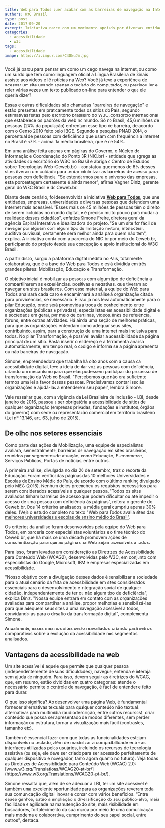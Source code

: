 ```yaml
---
title: Web para Todos quer acabar com as barreiras de navegação na Internet no Brasil
authors: W3C Brasil
type: post
date: 2017-09-20
excerpt: Iniciativa nasce com um movimento apoiado por diversas entidades, empresas, influenciadores e indivíduos que querem sites acessíveis para qualquer pessoa.
categories:
  - acessibilidade
  - w3c
tags:
  - acessibilidade
image: https://i.imgur.com/C4QkuJm.jpg
---
```


Você já parou para pensar em como um cego navega na internet, ou como um surdo que tem como linguagem oficial a Língua Brasileira de Sinais assiste aos vídeos e lê notícias na Web? Você já teve a experiência de acessar um site usando apenas o teclado do computador, ou precisou ler e reler várias vezes um texto publicado on-line para entender o que ele queria dizer?

Essas e outras dificuldades são chamadas "barreiras de navegação" e estão presentes em praticamente todos os sítios do País, segundo estimativas feitas pelo escritório brasileiro do W3C, consórcio internacional que estabelece os padrões da web no mundo. Só no Brasil, 45,6 milhões de pessoas (24% da população) enfrentam esse tipo de barreira, de acordo com o Censo 2010 feito pelo IBGE. Segundo a pesquisa PNAD 2014, o percentual de pessoas com deficiência que usam com frequência a internet no Brasil é 57% - acima da média brasileira, que é de 54%.

Em uma análise feita apenas em páginas do Governo, o Núcleo de Informação e Coordenação do Ponto BR (NIC.br) - entidade que agrega as atividades do escritório do W3C no Brasil e abriga o Centro de Estudos sobre Tecnologias Web (Ceweb.br) - constatou que menos de 6% desses sites tiveram um cuidado para tentar minimizar as barreiras de acesso para pessoas com deficiência. "Se estendermos para o universo das empresas, esta porcentagem certamente é ainda menor", afirma Vagner Diniz, gerente geral do W3C Brasil e do Ceweb.br. 

Diante deste cenário, foi desenvolvida a iniciativa **[Web para Todos](https://mwpt.com.br/)**, que une entidades, empresas, universidades e diversas pessoas que defendem uma Internet mais acessível. "Esses mais de 45 milhões de pessoas têm o direito de serem incluídas no mundo digital, e é preciso muito pouco para mudar a realidade desses cidadãos", enfatiza Simone Freire, diretora geral da agência Espiral Interativa e idealizadora do projeto. "Se um site for fácil de navegar por alguém com algum tipo de limitação motora, intelectual, auditiva ou visual, certamente será melhor ainda para quem não tem", explica. A iniciativa conta com a parceria do NIC.br por meio do Ceweb.br, participando do projeto desde sua concepção e apoio institucional do W3C Brasil.

A partir disso, surgiu a plataforma digital inédita no País, totalmente colaborativa, que é a base do Web para Todos e está dividida em três grandes pilares: Mobilização, Educação e Transformação.

O objetivo inicial é mobilizar as pessoas com algum tipo de deficiência a compartilharem as experiências, positivas e negativas, que tiveram ao navegar em sites brasileiros. Com esse material, a equipe do Web para Todos analisará cada caso e encaminhará a análise à organização citada para providências, se necessário. E isso já nos leva automaticamente para o pilar Educação, onde será promovida a troca de conhecimento entre organizações (públicas e privadas), especialistas em acessibilidade digital e a sociedade em geral, por meio de cartilhas, vídeos, links de referência, fóruns, entre outras atividades. Há ainda uma seção de melhores práticas, para que as organizações entendam como adequar seus sites, contribuindo, assim, para a construção de uma internet mais inclusiva para todos. No pilar Transformação, é possível avaliar a acessibilidade da página principal de um sítio. Basta inserir o endereço e a ferramenta analisa automaticamente, em tempo real, o código e informa se a página apresenta ou não barreiras de navegação. 

Simone, empreendedora que trabalha há oito anos com a causa da acessibilidade digital, teve a ideia de dar voz às pessoas com deficiência, criando um mecanismo para que elas pudessem participar do processo de transformação da Web no Brasil. "Percebemos que não era suficiente termos uma lei a favor dessas pessoas. Precisávamos contar isso às organizações e ajudá-las a entenderem seu papel", lembra Simone. 

Vale ressaltar que, com a vigência da Lei Brasileira de Inclusão - LBI, desde janeiro de 2016, passou a ser obrigatória a acessibilidade de sítios de qualquer organização (empresas privadas, fundações e institutos, órgãos do governo) com sede ou representação comercial em território brasileiro (Lei nº 13.146, art. 63, julho de 2015).

## De olho nos setores essenciais
Como parte das ações de Mobilização, uma equipe de especialistas avaliará, semestralmente, barreiras de navegação em sites brasileiros, reunidos por segmentos de atuação, como Educação, E-commerce, Serviços Públicos, Portais de notícias, entre outros. 

A primeira análise, divulgada no dia 20 de setembro, traz o recorte da Educação. Foram verificadas páginas das 10 melhores Universidades e Escolas de Ensino Médio do País, de acordo com o último ranking divulgado pelo MEC (2015). Nenhum deles preencheu os requisitos necessários para serem considerados acessíveis a qualquer pessoa. "Todos os sites avaliados tinham barreiras de acesso que podem dificultar ou até impedir o acesso de uma pessoa com deficiência às páginas", reitera o gerente do Ceweb.br. Dos 14 critérios analisados, a média geral cumpriu apenas 30% deles. ([Veja o estudo completo no texto "Web para Todos avalia sites das melhores universidades e escolas de ensino médio do Brasil"](https://nic.br/noticia/releases/web-para-todos-avalia-sites-das-melhores-universidades-e-escolas-de-ensino-medio-do-brasil/).

Os critérios da análise foram desenvolvidos pela equipe do Web para Todos, em parceria com especialistas voluntários e o time técnico do Ceweb.br, que há mais de uma década promovem ações de conscientização para que as páginas na Web sejam acessíveis a todos. 

Para isso, foram levadas em consideração as Diretrizes de Acessibilidade para Conteúdo Web (WCAG2), desenvolvidas pelo W3C, em conjunto com especialistas do Google, Microsoft, IBM e empresas especializadas em acessibilidade.

"Nosso objetivo com a divulgação desses dados é sensibilizar a sociedade para o atual cenário da falta de acessibilidade em sites considerados essenciais para o desenvolvimento e integração social de qualquer cidadão, independentemente de ter ou não algum tipo de deficiência", explica Diniz. "Nossa equipe entrará em contato com as organizações avaliadas para compartilhar a análise, propor melhorias e sensibilizá-las para que adequem seus sites a uma navegação acessível a todos, convidando-as para o desafio da transformação digital", complementa Simone. 

Anualmente, esses mesmos sites serão reavaliados, criando parâmetros comparativos sobre a evolução da acessibilidade nos segmentos analisados.

## Vantagens da acessibilidade na web
Um site acessível é aquele que permite que qualquer pessoa (independentemente de suas dificuldades), navegue, entenda e interaja sem ajuda de ninguém. Para isso, devem seguir as diretrizes do WCAG, que, em resumo, estão divididas em quatro categorias: atende o necessário, permite o controle de navegação, é fácil de entender e feito para durar.

O que isso significa? Ao desenvolver uma página Web, é fundamental fornecer alternativas textuais para qualquer conteúdo não textual, alternativas para multimídia (audiodescrição, entre outros recursos), criar conteúdo que possa ser apresentado de modos diferentes, sem perder informação ou estrutura, tornar a visualização mais fácil (contrastes, tamanho etc). 

Também é essencial fazer com que todas as funcionalidades estejam disponíveis no teclado, além de maximizar a compatibilidade entre as interfaces utilizadas pelos usuários, incluindo os recursos de tecnologia assistiva (ou seja, ele deve ser criado para ser acessado perfeitamente de qualquer dispositivo e navegador, tanto agora quanto no futuro). Veja todas as Diretrizes de Acessibilidade para Conteúdo Web (WCAG) 2.0: [www.w3.org/Translations/WCAG20-pt-br/](https://www.w3.org/Translations/WCAG20-pt-br/).

Simone ressalta que, além de se adequar à LBI, ter um site acessível é também uma excelente oportunidade para as organizações reverem toda sua comunicação digital, inovar e contar com vários benefícios. "Entre esses ganhos, estão a ampliação e diversificação do seu público-alvo, mais facilidade e agilidade na manutenção do site, mais visibilidade em buscadores, fortalecimento da sua marca por meio de uma comunicação mais moderna e colaborativa, cumprimento do seu papel social, entre outros", destaca.
